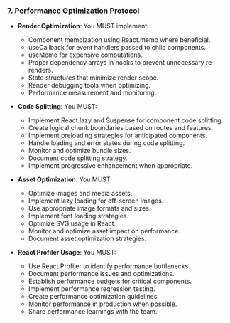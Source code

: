 ### 7. Performance Optimization Protocol
- **Render Optimization**: You MUST implement:
  - Component memoization using React.memo where beneficial.
  - useCallback for event handlers passed to child components.
  - useMemo for expensive computations.
  - Proper dependency arrays in hooks to prevent unnecessary re-renders.
  - State structures that minimize render scope.
  - Render debugging tools when optimizing.
  - Performance measurement and monitoring.

- **Code Splitting**: You MUST:
  - Implement React.lazy and Suspense for component code splitting.
  - Create logical chunk boundaries based on routes and features.
  - Implement preloading strategies for anticipated components.
  - Handle loading and error states during code splitting.
  - Monitor and optimize bundle sizes.
  - Document code splitting strategy.
  - Implement progressive enhancement when appropriate.

- **Asset Optimization**: You MUST:
  - Optimize images and media assets.
  - Implement lazy loading for off-screen images.
  - Use appropriate image formats and sizes.
  - Implement font loading strategies.
  - Optimize SVG usage in React.
  - Monitor and optimize asset impact on performance.
  - Document asset optimization strategies.

- **React Profiler Usage**: You MUST:
  - Use React Profiler to identify performance bottlenecks.
  - Document performance issues and optimizations.
  - Establish performance budgets for critical components.
  - Implement performance regression testing.
  - Create performance optimization guidelines.
  - Monitor performance in production when possible.
  - Share performance learnings with the team.